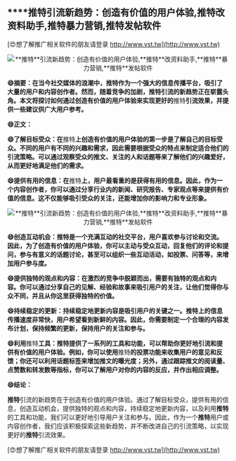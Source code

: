 ## ****推特**引流新趋势：创造有价值的用户体验,**推特**改资料助手,**推特**暴力营销,**推特**发帖软件**

[😍想了解推广相关软件的朋友请登录 http://www.vst.tw](http://www.vst.tw)

 <center><img src="https://vst.tw/MP4/tuiguang/png/7.png" alt="**推特**引流新趋势：创造有价值的用户体验,**推特**改资料助手,**推特**暴力营销,**推特**发帖软件"></center>

**😄摘要：在当今社交媒体的浪潮中，**推特**作为一个强大的信息传播平台，吸引了大量的用户和内容创作者。然而，随着竞争的加剧，**推特**引流的新趋势正在崭露头角。本文将探讨如何通过创造有价值的用户体验来实现更好的**推特**引流效果，并提供一些建议供广大用户参考。**

**😄正文：**

**😄了解目标受众：在**推特**上创造有价值的用户体验的第一步是了解自己的目标受众。不同的用户有不同的兴趣和需求，因此需要根据受众的特点来制定适合他们的引流策略。可以通过观察受众的推文、关注的人和话题等来了解他们的兴趣爱好，从而更好地满足他们的需求。**

**😄提供有用的信息：在**推特**上，用户最看重的是获得有用的信息。因此，作为一个内容创作者，你可以通过分享行业内的新闻、研究报告、专家观点等来提供有价值的信息。这不仅能够吸引受众的关注，还能增加你的影响力和专业形象。**

 <center><img src="https://vst.tw/MP4/tuiguang/png/5.png" alt="**推特**引流新趋势：创造有价值的用户体验,**推特**改资料助手,**推特**暴力营销,**推特**发帖软件"></center>

**😄创造互动机会：**推特**是一个充满互动的社交平台，用户喜欢参与讨论和交流。因此，为了创造有价值的用户体验，你可以主动与受众互动，回复他们的评论和提问，参与有意义的话题讨论，甚至可以组织一些互动活动，如投票、问答等，来增加用户参与度。**

**😄提供独特的观点和内容：在激烈的竞争中脱颖而出，需要有独特的观点和内容。你可以通过分享自己的见解、经验和故事来吸引用户的关注，让他们觉得你与众不同，并且从你这里获得独特的价值。**

**😄持续稳定的更新：持续稳定地更新内容是吸引用户的关键之一。**推特**上的信息传播速度非常快，用户希望看到新鲜的内容。因此，你需要制定一个合理的内容发布计划，保持频繁的更新，保持用户的关注和参与。**

**😄利用**推特**工具：**推特**提供了一系列的工具和功能，可以帮助你更好地引流和提供有价值的用户体验。例如，你可以使用**推特**的投票功能来收集用户的意见和反馈；你还可以利用话题标签来增加推文的曝光度；另外，通过跟踪推文的阅读量、点赞数和转发数等指标，你可以了解用户对你的内容的反应，并作出相应调整。**

**😄结论：**

**推特**引流的新趋势在于创造有价值的用户体验。通过了解目标受众，提供有用的信息，创造互动机会，提供独特的观点和内容，持续稳定地更新内容，以及利用**推特**的工具和功能，我们可以更好地引导用户关注和参与。因此，作为一个**推特**用户或内容创作者，我们应该积极探索这些新趋势，并不断改进自己的引流策略，以实现更好的**推特**引流效果。

[😍想了解推广相关软件的朋友请登录 http://www.vst.tw](http://www.vst.tw)



